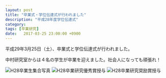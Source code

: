 ```yaml
---
layout: post
title: "卒業式・学位伝達式が行われました"
description: "平成28年度学位伝達式"
category:
tags: [卒業研究]
date:   2017-03-25 23:00:00 +0900
---
```

平成29年3月25日（土）、卒業式と学位伝達式が行われました。

中村研究室からは４名の学生が卒業を迎えました。社会人になっても頑張れ！

![H28卒業生集合写真]({{site.baseurl}}/images/fy2016/20170325all_members.jpg)
![H28卒業研究優秀賞授与]({{site.baseurl}}/images/fy2016/20170325award01.jpg)
![H28卒業研究奨励賞授与]({{site.baseurl}}/images/fy2016/20170325award02.jpg)
